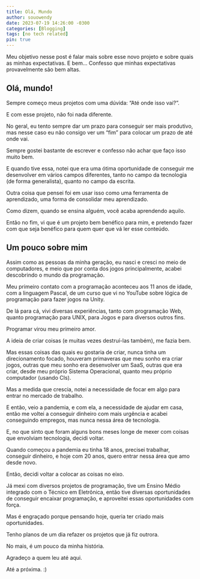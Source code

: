 ```yaml
---
title: Olá, Mundo
author: souowendy
date: 2023-07-19 14:26:00 -0300
categories: [Blogging]
tags: [no tech related]
pin: true
---
```


Meu objetivo nesse post é falar mais sobre esse novo projeto e sobre quais as minhas expectativas. E bem… Confesso que minhas expectativas provavelmente são bem altas.

## Olá, mundo!

Sempre começo meus projetos com uma dúvida: “Até onde isso vai?”.

E com esse projeto, não foi nada diferente.

No geral, eu tento sempre dar um prazo para conseguir ser mais produtivo, mas nesse caso eu não consigo ver um “fim” para colocar um prazo de até onde vai.

Sempre gostei bastante de escrever e confesso não achar que faço isso muito bem.

E quando tive essa, notei que era uma ótima oportunidade de conseguir me desenvolver em vários campos diferentes, tanto no campo da tecnologia (de forma generalista), quanto no campo da escrita.

Outra coisa que pensei foi em usar isso como uma ferramenta de aprendizado, uma forma de consolidar meu aprendizado.

Como dizem, quando se ensina alguém, você acaba aprendendo aquilo.

Então no fim, vi que é um projeto bem benéfico para mim, e pretendo fazer com que seja benéfico para quem quer que vá ler esse conteúdo.

## Um pouco sobre mim

Assim como as pessoas da minha geração, eu nasci e cresci no meio de computadores, e meio que por conta dos jogos principalmente, acabei descobrindo o mundo da programação.

Meu primeiro contato com a programação aconteceu aos 11 anos de idade, com a linguagem Pascal, de um curso que vi no YouTube sobre lógica de programação para fazer jogos na Unity.

De lá para cá, vivi diversas experiências, tanto com programação Web, quanto programação para UNIX, para Jogos e para diversos outros fins.

Programar virou meu primeiro amor.

A ideia de criar coisas (e muitas vezes destruí-las também), me fazia bem.

Mas essas coisas das quais eu gostaria de criar, nunca tinha um direcionamento focado, houveram primaveras que meu sonho era criar jogos, outras que meu sonho era desenvolver um SaaS, outras que era criar, desde meu próprio Sistema Operacional, quanto meu próprio computador (usando CIs).

Mas a medida que crescia, notei a necessidade de focar em algo para entrar no mercado de trabalho.

E então, veio a pandemia, e com ela, a necessidade de ajudar em casa, então me voltei a conseguir dinheiro com mais urgência e acabei conseguindo empregos, mas nunca nessa área de tecnologia.

E, no que sinto que foram alguns bons meses longe de mexer com coisas que envolviam tecnologia, decidi voltar.

Quando começou a pandemia eu tinha 18 anos, precisei trabalhar, conseguir dinheiro, e hoje com 20 anos, quero entrar nessa área que amo desde novo.

Então, decidi voltar a colocar as coisas no eixo.

Já mexi com diversos projetos de programação, tive um Ensino Médio integrado com o Técnico em Eletrônica, então tive diversas oportunidades de conseguir encaixar programação, e aproveitei essas oportunidades com força.

Mas é engraçado porque pensando hoje, queria ter criado mais oportunidades.

Tenho planos de um dia refazer os projetos que já fiz outrora.

No mais, é um pouco da minha história.

Agradeço a quem leu até aqui.

Até a próxima. :)

